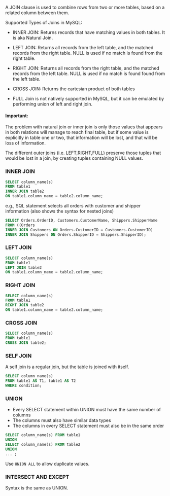 A JOIN clause is used to combine rows from two or more tables, based on a related column between them.

Supported Types of Joins in MySQL:

- INNER JOIN: Returns records that have matching values in both tables. It is aka Natural Join.

- LEFT JOIN: Returns all records from the left table, and the matched records from the right table. NULL is used if no match is found from the right table.

- RIGHT JOIN: Returns all records from the right table, and the matched records from the left table.  NULL is used if no match is found found from the left table. 

- CROSS JOIN: Returns the cartesian product of both tables

- FULL Join is not natively supported in MySQL, but it can be emulated by performing union of left and right join.


#### Important:

The problem with natural join or inner join is only those values that appears in both relations will manage to reach final table, but if some value is explicitly in table
one or two, that information will be lost, and that will be loss of information.

The different outer joins (i.e. LEFT,RIGHT,FULL) preserve those tuples that would be lost in a join, by creating tuples containing NULL values.


### INNER JOIN

```sql
SELECT column_name(s)
FROM table1
INNER JOIN table2
ON table1.column_name = table2.column_name;
```
e.g., SQL statement selects all orders with customer and shipper information (also shows the syntax for nested joins)

```sql
SELECT Orders.OrderID, Customers.CustomerName, Shippers.ShipperName
FROM ((Orders
INNER JOIN Customers ON Orders.CustomerID = Customers.CustomerID)
INNER JOIN Shippers ON Orders.ShipperID = Shippers.ShipperID);
```

### LEFT JOIN

```sql
SELECT column_name(s)
FROM table1
LEFT JOIN table2
ON table1.column_name = table2.column_name;
```

### RIGHT JOIN

```sql
SELECT column_name(s)
FROM table1
RIGHT JOIN table2
ON table1.column_name = table2.column_name;
```

### CROSS JOIN

```sql
SELECT column_name(s)
FROM table1
CROSS JOIN table2;
```

### SELF JOIN

A self join is a regular join, but the table is joined with itself.

```sql
SELECT column_name(s)
FROM table1 AS T1, table1 AS T2
WHERE condition;
```

### UNION 

- Every SELECT statement within UNION must have the same number of columns
- The columns must also have similar data types
- The columns in every SELECT statement must also be in the same order

```sql
SELECT column_name(s) FROM table1
UNION
SELECT column_name(s) FROM table2
UNION
... ;

```

Use `UNION ALL` to allow duplicate values.

### INTERSECT AND EXCEPT

Syntax is the same as UNION.




